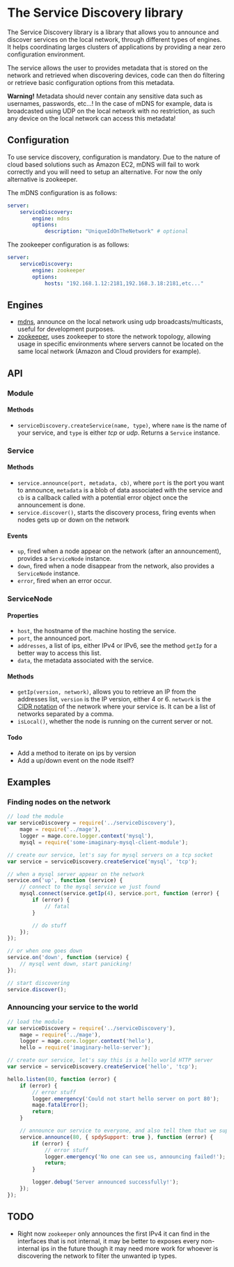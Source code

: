 # The Service Discovery library

The Service Discovery library is a library that allows you to announce and discover services on the local network,
through different types of engines. It helps coordinating larges clusters of applications by providing a near zero
configuration environment.

The service allows the user to provides metadata that is stored on the network and retrieved when discovering devices,
code can then do filtering or retrieve basic configuration options from this metadata.

__Warning!__ Metadata should never contain any sensitive data such as usernames, passwords, etc...! In the case of mDNS
for example, data is broadcasted using UDP on the local network with no restriction, as such any device on the local
network can access this metadata!

## Configuration

To use service discovery, configuration is mandatory. Due to the nature of cloud based solutions such as Amazon EC2,
mDNS will fail to work correctly and you will need to setup an alternative. For now the only alternative is zookeeper.

The mDNS configuration is as follows:

```yaml
server:
    serviceDiscovery:
        engine: mdns
        options:
            description: "UniqueIdOnTheNetwork" # optional
```

The zookeeper configuration is as follows:

```yaml
server:
    serviceDiscovery:
        engine: zookeeper
        options:
            hosts: "192.168.1.12:2181,192.168.3.18:2181,etc..."
```

## Engines

 - [mdns](engines/mdns/Readme.md), announce on the local network using udp broadcasts/multicasts, useful for development
    purposes.
 - [zookeeper](engines/zookeeper/Readme.md), uses zookeeper to store the network topology, allowing usage in specific
    environments where servers cannot be located on the same local network (Amazon and Cloud providers for example).

## API

### Module

#### Methods

 - `serviceDiscovery.createService(name, type)`, where `name` is the name of your service, and `type` is either _tcp_
    or _udp_. Returns a `Service` instance.

### Service

#### Methods

 - `service.announce(port, metadata, cb)`, where `port` is the port you want to announce, `metadata` is a blob of data associated
    with the service and `cb` is a callback called with a potential error object once the announcement is done.
 - `service.discover()`, starts the discovery process, firing events when nodes gets up or down on the network

#### Events

 - `up`, fired when a node appear on the network (after an announcement), provides a `ServiceNode` instance.
 - `down`, fired when a node disappear from the network, also provides a `ServiceNode` instance.
 - `error`, fired when an error occur.

### ServiceNode

#### Properties

 - `host`, the hostname of the machine hosting the service.
 - `port`, the announced port.
 - `addresses`, a list of ips, either IPv4 or IPv6, see the method `getIp` for a better way to access this list.
 - `data`, the metadata associated with the service.

#### Methods

 - `getIp(version, network)`, allows you to retrieve an IP from the addresses list, `version` is the IP version, either 4 or 6.
   `network` is the [CIDR notation](http://en.wikipedia.org/wiki/Classless_Inter-Domain_Routing#CIDR_notation) of the network where your service is.
   It can be a list of networks separated by a comma.
 - `isLocal()`, whether the node is running on the current server or not.

#### Todo

 - Add a method to iterate on ips by version
 - Add a up/down event on the node itself?

## Examples

### Finding nodes on the network

```javascript
// load the module
var serviceDiscovery = require('../serviceDiscovery'),
    mage = require('../mage'),
    logger = mage.core.logger.context('mysql'),
    mysql = require('some-imaginary-mysql-client-module');

// create our service, let's say for mysql servers on a tcp socket
var service = serviceDiscovery.createService('mysql', 'tcp');

// when a mysql server appear on the network
service.on('up', function (service) {
    // connect to the mysql service we just found
    mysql.connect(service.getIp(4), service.port, function (error) {
        if (error) {
            // fatal
        }

        // do stuff
    });
});

// or when one goes down
service.on('down', function (service) {
    // mysql went down, start panicking!
});

// start discovering
service.discover();
```

### Announcing your service to the world

```javascript
// load the module
var serviceDiscovery = require('../serviceDiscovery'),
    mage = require('../mage'),
    logger = mage.core.logger.context('hello'),
    hello = require('imaginary-hello-server');

// create our service, let's say this is a hello world HTTP server
var service = serviceDiscovery.createService('hello', 'tcp');

hello.listen(80, function (error) {
    if (error) {
        // error stuff
        logger.emergency('Could not start hello server on port 80');
        mage.fatalError();
        return;
    }

    // announce our service to everyone, and also tell them that we support SPDY
    service.announce(80, { spdySupport: true }, function (error) {
        if (error) {
            // error stuff
            logger.emergency('No one can see us, announcing failed!');
            return;
        }

        logger.debug('Server announced successfully!');
    });
});
```

## TODO

 - Right now `zookeeper` only announces the first IPv4 it can find in the interfaces that is not internal, it may be
better to exposes every non-internal ips in the future though it may need more work for whoever is discovering the
network to filter the unwanted ip types.
